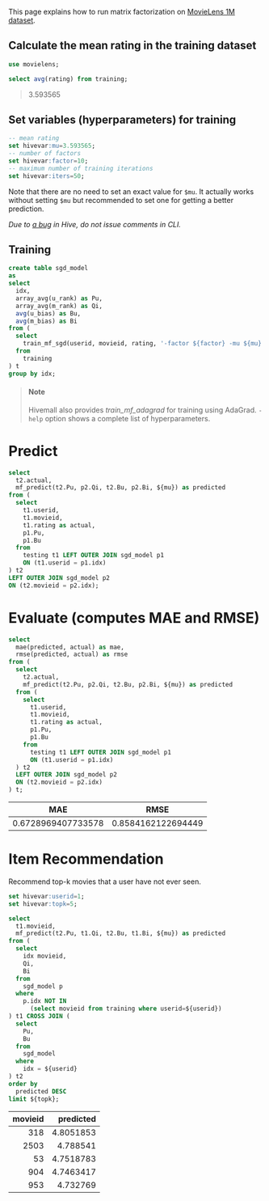 <!--
  Licensed to the Apache Software Foundation (ASF) under one
  or more contributor license agreements.  See the NOTICE file
  distributed with this work for additional information
  regarding copyright ownership.  The ASF licenses this file
  to you under the Apache License, Version 2.0 (the
  "License"); you may not use this file except in compliance
  with the License.  You may obtain a copy of the License at

    http://www.apache.org/licenses/LICENSE-2.0

  Unless required by applicable law or agreed to in writing,
  software distributed under the License is distributed on an
  "AS IS" BASIS, WITHOUT WARRANTIES OR CONDITIONS OF ANY
  KIND, either express or implied.  See the License for the
  specific language governing permissions and limitations
  under the License.
-->
        
This page explains how to run matrix factorization on [MovieLens 1M dataset](../recommend/movielens_dataset.html).

<!-- toc -->

## Calculate the mean rating in the training dataset
```sql
use movielens;

select avg(rating) from training;
```
> 3.593565

## Set variables (hyperparameters) for training
```sql
-- mean rating
set hivevar:mu=3.593565;
-- number of factors
set hivevar:factor=10;
-- maximum number of training iterations
set hivevar:iters=50;
```

Note that there are no need to set an exact value for `$mu`. It actually works without setting `$mu` but recommended to set one for getting a better prediction.

_Due to [a bug](https://issues.apache.org/jira/browse/HIVE-8396) in Hive, do not issue comments in CLI._

## Training
```sql
create table sgd_model
as
select
  idx, 
  array_avg(u_rank) as Pu, 
  array_avg(m_rank) as Qi, 
  avg(u_bias) as Bu, 
  avg(m_bias) as Bi
from (
  select 
    train_mf_sgd(userid, movieid, rating, '-factor ${factor} -mu ${mu} -iter ${iters}') as (idx, u_rank, m_rank, u_bias, m_bias)
  from 
    training
) t
group by idx;
```

> #### Note
>
> Hivemall also provides *train_mf_adagrad* for training using AdaGrad. 
> `-help` option shows a complete list of hyperparameters.

# Predict

```sql
select
  t2.actual,
  mf_predict(t2.Pu, p2.Qi, t2.Bu, p2.Bi, ${mu}) as predicted
from (
  select
    t1.userid, 
    t1.movieid,
    t1.rating as actual,
    p1.Pu,
    p1.Bu
  from
    testing t1 LEFT OUTER JOIN sgd_model p1
    ON (t1.userid = p1.idx) 
) t2 
LEFT OUTER JOIN sgd_model p2
ON (t2.movieid = p2.idx);
```

# Evaluate (computes MAE and RMSE)
```sql
select
  mae(predicted, actual) as mae,
  rmse(predicted, actual) as rmse
from (
  select
    t2.actual,
    mf_predict(t2.Pu, p2.Qi, t2.Bu, p2.Bi, ${mu}) as predicted
  from (
    select
      t1.userid, 
      t1.movieid,
      t1.rating as actual,
      p1.Pu,
      p1.Bu
    from
      testing t1 LEFT OUTER JOIN sgd_model p1
      ON (t1.userid = p1.idx) 
  ) t2 
  LEFT OUTER JOIN sgd_model p2
  ON (t2.movieid = p2.idx)
) t;
```

| MAE | RMSE |
|:---:|:----:|
| 0.6728969407733578 | 0.8584162122694449 |

# Item Recommendation

Recommend top-k movies that a user have not ever seen.
```sql
set hivevar:userid=1;
set hivevar:topk=5;

select
  t1.movieid, 
  mf_predict(t2.Pu, t1.Qi, t2.Bu, t1.Bi, ${mu}) as predicted
from (
  select
    idx movieid,
    Qi, 
    Bi
  from
    sgd_model p
  where
    p.idx NOT IN 
      (select movieid from training where userid=${userid})
) t1 CROSS JOIN (
  select
    Pu,
    Bu
  from 
    sgd_model
  where
    idx = ${userid}
) t2
order by
  predicted DESC
limit ${topk};
```

| movieid | predicted |
|--------:|----------:|
| 318     | 4.8051853 |
| 2503    | 4.788541  |
| 53      | 4.7518783 |
| 904     | 4.7463417 |
| 953     | 4.732769  |
